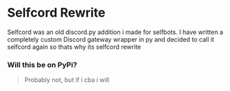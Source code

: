 # Selfcord Rewrite
Selfcord was an old discord.py addition i made for selfbots. I have written a completely custom Discord gateway wrapper in py and decided to call it selfcord again so thats why its selfcord rewrite

### Will this be on PyPi?
> Probably not, but if i cba i will